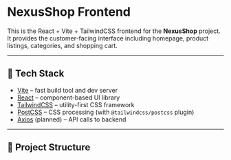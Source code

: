 # NexusShop Frontend

This is the React + Vite + TailwindCSS frontend for the **NexusShop** project.  
It provides the customer-facing interface including homepage, product listings, categories, and shopping cart.

---

## 🚀 Tech Stack
- [Vite](https://vitejs.dev/) – fast build tool and dev server
- [React](https://react.dev/) – component-based UI library
- [TailwindCSS](https://tailwindcss.com/) – utility-first CSS framework
- [PostCSS](https://postcss.org/) – CSS processing (with `@tailwindcss/postcss` plugin)
- [Axios](https://axios-http.com/) (planned) – API calls to backend

---

## 📂 Project Structure
